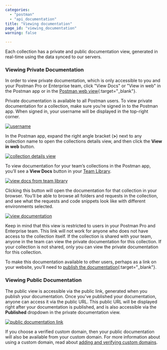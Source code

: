 ```yaml
---
categories:
  - "postman"
  - "api_documentation"
title: "Viewing documentation"
page_id: "viewing_documentation"
warning: false

---
```


Each collection has a private and public documentation view, generated in real-time using the data synced to our servers. 

### Viewing Private Documentation

In order to view private documentation, which is only accessible to you and your Postman Pro or Enterprise team, click "View Docs" or "View in web" in the Postman app or in the [Postman web view](https://app.getpostman.com/dashboard/collections/team){:target="_blank"}. 

Private documentation is available to all Postman users. To view private documentation for a collection, make sure you’re signed in to the Postman app. When signed in, your username will be displayed in the top-right corner.

[![username](https://s3.amazonaws.com/postman-static-getpostman-com/postman-docs/documentationLoggedIn.png)](https://s3.amazonaws.com/postman-static-getpostman-com/postman-docs/documentationLoggedIn.png)

In the Postman app, expand the right angle bracket (**>**) next to any collection name to open the collections details view, and then click the **View in web** button.

[![collection details view](https://s3.amazonaws.com/postman-static-getpostman-com/postman-docs/documentationViewInWeb.png)](https://s3.amazonaws.com/postman-static-getpostman-com/postman-docs/documentationViewInWeb.png)

To view documentation for your team’s collections in the Postman app, you’ll see a **View Docs** button in your [Team Library](/docs/postman/team_library/sharing). 

[![view docs from team library](https://s3.amazonaws.com/postman-static-getpostman-com/postman-docs/documentationTeamLibrary.png)](https://s3.amazonaws.com/postman-static-getpostman-com/postman-docs/documentationTeamLibrary.png)

Clicking this button will open the documentation for that collection in your browser. You’ll be able to browse all folders and requests in the collection, and see what the requests and code snippets look like with different environments selected.

[![view documentation](https://s3.amazonaws.com/postman-static-getpostman-com/postman-docs/documentationPrivateView_censored.jpg)](https://s3.amazonaws.com/postman-static-getpostman-com/postman-docs/documentationPrivateView_censored.jpg)

Keep in mind that this view is restricted to users in your Postman Pro and Enterprise team. This link will not work for anyone who does not have access to the collection itself. If the collection is shared with your team, anyone in the team can view the private documentation for this collection. If your collection is not shared, only you can view the private documentation for this collection.

To make this documentation available to other users, perhaps as a link on your website, you’ll need to [publish the documentation](https://app.getpostman.com/dashboard/collections/team){:target="_blank"}.

### Viewing Public Documentation

The public view is accessible via the public link, generated when you publish your documentation. Once you've published your documentation, anyone can access it via the public URL. This public URL will be displayed right after your documentation is published, and is also accessible via the **Published** dropdown in the private documentation view.

[![public documentation link](https://s3.amazonaws.com/postman-static-getpostman-com/postman-docs/59031795.png)](https://s3.amazonaws.com/postman-static-getpostman-com/postman-docs/59031795.png)

If you choose a verified custom domain, then your public documentation will also be available from your custom domain. For more information about using a custom domain, read about [adding and verifying custom domains](/docs/postman/api_documentation/adding_and_verifying_custom_domains).
